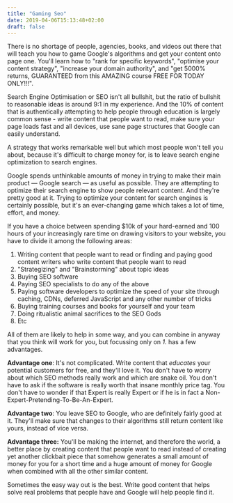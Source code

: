 ```yaml
---
title: "Gaming Seo"
date: 2019-04-06T15:13:48+02:00
draft: false
---
```


There is no shortage of people, agencies, books, and videos out there that will teach you how to game Google's algorithms and get your content onto page one. You'll learn how to "rank for specific keywords", "optimise your content strategy", "increase your domain authority", and "get 5000% returns, GUARANTEED from this AMAZING course FREE FOR TODAY ONLY!!!".

Search Engine Optimisation or SEO isn't all bullshit, but the ratio of bullshit to reasonable ideas is around 9:1 in my experience. And the 10% of content that is authentically attempting to help people through education is largely common sense - write content that people want to read, make sure your page loads fast and all devices, use sane page structures that Google can easily understand.

A strategy that works remarkable well but which most people won't tell you about, because it's difficult to charge money for, is to leave search engine optimization to search engines. 

Google spends unthinkable amounts of money in trying to make their main product — Google search — as useful as possible. They are attempting to optimize their search engine to show people relevant content. And they're pretty good at it. Trying to optimize your content for search engines is certainly possible, but it's an ever-changing game which takes a lot of time, effort, and money. 

If you have a choice between spending $10k of your hard-earned and 100 hours of your increasingly rare time on drawing visitors to your website, you have to divide it among the following areas:

1. Writing content that people want to read or finding and paying good content writers who write content that people want to read
2. "Strategizing" and "Brainstorming" about topic ideas
3. Buying SEO software 
4. Paying SEO specialists to do any of the above
5. Paying software developers to optimize the speed of your site through caching, CDNs, deferred JavaScript and any other number of tricks
6. Buying training courses and books for yourself and your team 
7. Doing ritualistic animal sacrifices to the SEO Gods
8. Etc

All of them are likely to help in some way, and you can combine in anyway that you think will work for you,  but focussing only on *1.* has a few advantages. 

**Advantage one**: It's not complicated. Write content that *educates* your potential customers for free, and they'll love it. You don't have to worry about which SEO methods really work and which are snake oil. You don't have to ask if the software is really worth that insane monthly price tag. You don't have to wonder if that Expert is really Expert or if he is in fact a Non-Expert-Pretending-To-Be-An-Expert. 

**Advantage two**: You leave SEO to Google, who are definitely fairly good at it. They'll make sure that changes to their algorithms still return content like yours, instead of vice versa.  

**Advantage three:** You'll be making the internet, and therefore the world, a better place by creating content that people want to read instead of creating yet another clickbait piece that somehow generates a small amount of money for you for a short time and a huge amount of money for Google when combined with all the other similar content. 

Sometimes the easy way out is the best. Write good content that helps solve real problems that people have and Google will help people find it.

